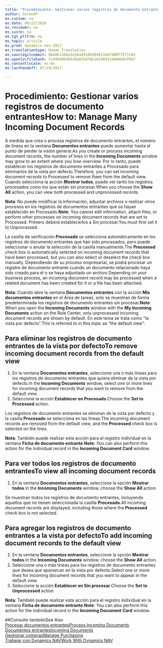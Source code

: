 ```yaml
---
title: 'Procedimiento: Gestionar varios registros de documento entrantes'
author: SorenGP
ms.custom: na
ms.date: 09/22/2016
ms.reviewer: na
ms.suite: na
ms.tgt_pltfrm: na
ms.topic: article
ms.prod: dynamics-nav-2017
ms.translationtype: Human Translation
ms.sourcegitcommit: 6b60b1344a1e18ad91863046110df880f75f7c04
ms.openlocfilehash: fc496d0b36620a87b478e16246431de04b8ef9d7
ms.contentlocale: es-mx
ms.lasthandoff: 07/19/2017

---
```


# <a name="how-to-manage-many-incoming-document-records"></a><span data-ttu-id="e6a8f-102">Procedimiento: Gestionar varios registros de documento entrantes</span><span class="sxs-lookup"><span data-stu-id="e6a8f-102">How to: Manage Many Incoming Document Records</span></span>
<span data-ttu-id="e6a8f-103">A medida que crea o procesa registros de documento entrantes, el número de líneas en la ventana **Documentos entrantes** puede aumentar hasta el punto de perder la visión general.</span><span class="sxs-lookup"><span data-stu-id="e6a8f-103">As you create or process incoming document records, the number of lines in the **Incoming Documents** window may grow to an extent where you lose overview.</span></span> <span data-ttu-id="e6a8f-104">Por lo tanto, puede establecer los registros de documento entrantes a Procesado para eliminarlos de la vista por defecto.</span><span class="sxs-lookup"><span data-stu-id="e6a8f-104">Therefore, you can set incoming document records to Processed to remove them from the default view.</span></span> <span data-ttu-id="e6a8f-105">Cuando selecciona la acción **Mostrar todos**, puede ver tanto los registros procesados como los que están sin procesar.</span><span class="sxs-lookup"><span data-stu-id="e6a8f-105">When you choose the **Show All** action, you can view both processed and unprocessed records.</span></span>

<span data-ttu-id="e6a8f-106">**Nota**: No puede modificar la información, adjuntar archivos o realizar otros procesos en los registros de documentos entrantes que se hayan establecido en Procesado.</span><span class="sxs-lookup"><span data-stu-id="e6a8f-106">**Note**: You cannot edit information, attach files, or perform other processes on incoming document records that are set to Processed.</span></span> <span data-ttu-id="e6a8f-107">Primero deberá establecerlos a Sin procesar.</span><span class="sxs-lookup"><span data-stu-id="e6a8f-107">You must first set it to Unprocessed.</span></span>

<span data-ttu-id="e6a8f-108">La casilla de verificación **Procesado** se selecciona automáticamente en los registros de documento entrantes que han sido procesados, pero puede seleccionar o anular la selección de la casilla manualmente.</span><span class="sxs-lookup"><span data-stu-id="e6a8f-108">The **Processed** check box is automatically selected on incoming document records that have been processed, but you can also select or deselect the check box manually.</span></span> <span data-ttu-id="e6a8f-109">Dependiendo de su proceso empresarial, se podrá procesar un registro de documento entrante cuando un documento relacionado haya sido creado para él o se haya adjuntado un archivo.</span><span class="sxs-lookup"><span data-stu-id="e6a8f-109">Depending on your business process, an incoming document record may be processed when a related document has been created for it or a file has been attached.</span></span>

<span data-ttu-id="e6a8f-110">**Nota**: Cuando abre la ventana **Documentos entrantes** con la acción **Mis documentos entrantes** en el Área de tareas, solo se muestran de forma predeterminada los registros de documento entrantes sin procesar.</span><span class="sxs-lookup"><span data-stu-id="e6a8f-110">**Note**: When you open the **Incoming Documents** window with the **My Incoming Documents** action on the Role Center, only unprocessed incoming document records are shown by default.</span></span> <span data-ttu-id="e6a8f-111">En este tema se trata como "la vista por defecto".</span><span class="sxs-lookup"><span data-stu-id="e6a8f-111">This is referred to in this topic as "the default view".</span></span>

## <a name="to-remove-incoming-document-records-from-the-default-view"></a><span data-ttu-id="e6a8f-112">Para eliminar los registros de documento entrantes de la vista por defecto</span><span class="sxs-lookup"><span data-stu-id="e6a8f-112">To remove incoming document records from the default view</span></span>
1. <span data-ttu-id="e6a8f-113">En la ventana **Documentos entrantes**, seleccione una o más líneas para los registros de documento entrantes que quiera eliminar de la vista por defecto.</span><span class="sxs-lookup"><span data-stu-id="e6a8f-113">In the **Incoming Documents** window, select one or more lines for incoming document records that you want to remove from the default view.</span></span>
2. <span data-ttu-id="e6a8f-114">Seleccione la acción **Establecer en Procesado**.</span><span class="sxs-lookup"><span data-stu-id="e6a8f-114">Choose the **Set to Processed** action.</span></span>

<span data-ttu-id="e6a8f-115">Los registros de documento entrantes se eliminan de la vista por defecto y la casilla **Procesado** se selecciona en las líneas.</span><span class="sxs-lookup"><span data-stu-id="e6a8f-115">The incoming document records are removed from the default view, and the **Processed** check box is selected on the lines.</span></span>

<span data-ttu-id="e6a8f-116">**Nota**: También puede realizar esta acción para el registro individual en la ventana **Ficha de documento entrante**.</span><span class="sxs-lookup"><span data-stu-id="e6a8f-116">**Note**: You can also perform this action for the individual record in the **Incoming Document Card** window.</span></span> 

## <a name="to-view-all-incoming-document-records"></a><span data-ttu-id="e6a8f-117">Para ver todos los registros de documento entrantes</span><span class="sxs-lookup"><span data-stu-id="e6a8f-117">To view all incoming document records</span></span>
1. <span data-ttu-id="e6a8f-118">En la ventana **Documentos entrantes**, seleccione la opción **Mostrar todos**.</span><span class="sxs-lookup"><span data-stu-id="e6a8f-118">In the **Incoming Documents** window, choose the **Show All** action.</span></span>

<span data-ttu-id="e6a8f-119">Se muestran todos los registros de documento entrantes, incluyendo aquellos que no tienen seleccionada la casilla **Procesado**.</span><span class="sxs-lookup"><span data-stu-id="e6a8f-119">All incoming document records are displayed, including those where the **Processed** check box is not selected.</span></span>

## <a name="to-add-incoming-document-records-to-the-default-view"></a><span data-ttu-id="e6a8f-120">Para agregar los registros de documento entrantes a la vista por defecto</span><span class="sxs-lookup"><span data-stu-id="e6a8f-120">To add incoming document records to the default view</span></span>
1. <span data-ttu-id="e6a8f-121">En la ventana **Documentos entrantes**, seleccione la opción **Mostrar todos**.</span><span class="sxs-lookup"><span data-stu-id="e6a8f-121">In the **Incoming Documents** window, choose the **Show All** action.</span></span>
2. <span data-ttu-id="e6a8f-122">Seleccione una o más líneas para los registros de documento entrantes que desea que aparezcan en la vista por defecto.</span><span class="sxs-lookup"><span data-stu-id="e6a8f-122">Select one or more lines for incoming document records that you want to appear in the default view.</span></span>
3. <span data-ttu-id="e6a8f-123">Seleccione la acción **Establecer en Sin procesar**.</span><span class="sxs-lookup"><span data-stu-id="e6a8f-123">Choose the **Set to Unprocessed** action.</span></span>  

<span data-ttu-id="e6a8f-124">**Nota**: También puede realizar esta acción para el registro individual en la ventana **Ficha de documento entrante**.</span><span class="sxs-lookup"><span data-stu-id="e6a8f-124">**Note**: You can also perform this action for the individual record in the **Incoming Document Card** window.</span></span>
     
##<a name="see-also"></a><span data-ttu-id="e6a8f-125">Consulte también</span><span class="sxs-lookup"><span data-stu-id="e6a8f-125">See Also</span></span>  
[<span data-ttu-id="e6a8f-126">Procesar documentos entrantes</span><span class="sxs-lookup"><span data-stu-id="e6a8f-126">Process Incoming Documents</span></span>](across-process-income-documents.md)  
[<span data-ttu-id="e6a8f-127">Documentos entrantes</span><span class="sxs-lookup"><span data-stu-id="e6a8f-127">Incoming Documents</span></span>](across-income-documents.md)  
[<span data-ttu-id="e6a8f-128">Gestionar compras</span><span class="sxs-lookup"><span data-stu-id="e6a8f-128">Manage Purchasing</span></span>](purchasing-manage-purchasing.md)  
[<span data-ttu-id="e6a8f-129">Trabajar con Dynamics NAV</span><span class="sxs-lookup"><span data-stu-id="e6a8f-129">Work With Dynamics NAV</span></span>](ui-work-product.md)

